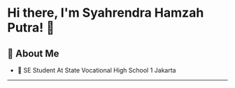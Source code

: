 # Hi there, I'm Syahrendra Hamzah Putra! 👋  

## 🌟 About Me    
- 🏫 SE Student At State Vocational High School 1 Jakarta

---
